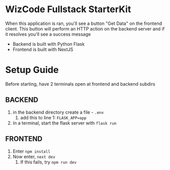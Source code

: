 # WizCode Fullstack StarterKit

When this application is ran, you'll see a button "Get Data" on the frontend client. This button will perform an HTTP action on the backend server and if it resolves you'll see a success message

- Backend is built with Python Flask
- Frontend is built with NextJS

# Setup Guide

Before starting, have 2 terminals open at frontend and backend subdirs

## BACKEND
1. in the backend directory create a file - ```.env```
   1. add this to line 1: ```FLASK_APP=app```
2. In a terminal, start the flask server with ```flask run```

## FRONTEND
1. Enter ```npm install```
4. Now enter, ```next dev```
   1. If this fails, try ```npm run dev```  

